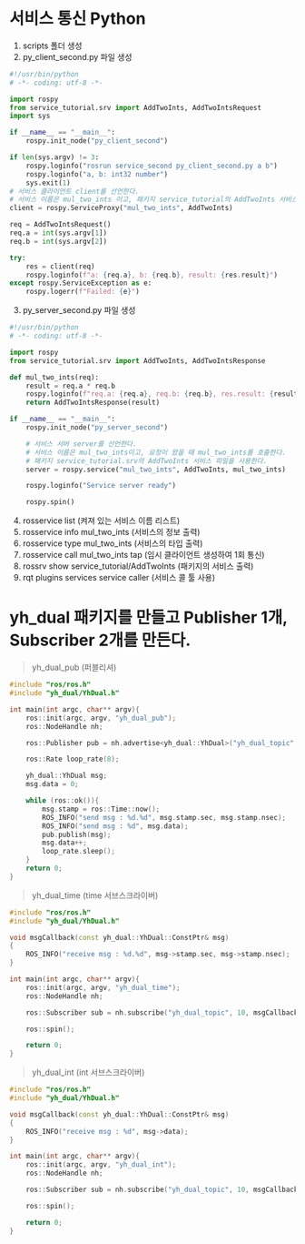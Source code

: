 # 서비스 통신 Python
1. scripts 폴더 생성
2. py_client_second.py 파일 생성
```py
#!/usr/bin/python
# -*- coding: utf-8 -*-

import rospy
from service_tutorial.srv import AddTwoInts, AddTwoIntsRequest
import sys

if __name__ == "__main__":
    rospy.init_node("py_client_second")

if len(sys.argv) != 3:
    rospy.loginfo("rosrun service_second py_client_second.py a b")
    rospy.loginfo("a, b: int32 number")
    sys.exit(1)
# 서비스 클라이언트 client를 선언한다.
# 서비스 이름은 mul_two_ints 이고, 패키지 service_tutorial의 AddTwoInts 서비스 파일을 사용한다.
client = rospy.ServiceProxy("mul_two_ints", AddTwoInts)

req = AddTwoIntsRequest()
req.a = int(sys.argv[1])
req.b = int(sys.argv[2])

try:
    res = client(req)
    rospy.loginfo(f"a: {req.a}, b: {req.b}, result: {res.result}")
except rospy.ServiceException as e:
    rospy.logerr(f"Failed: {e}")
```
3. py_server_second.py 파일 생성
```py
#!/usr/bin/python
# -*- coding: utf-8 -*-

import rospy
from service_tutorial.srv import AddTwoInts, AddTwoIntsResponse

def mul_two_ints(req):
    result = req.a * req.b
    rospy.loginfo(f"req.a: {req.a}, req.b: {req.b}, res.result: {result}")
    return AddTwoIntsResponse(result)

if __name__ == "__main__":
    rospy.init_node("py_server_second")

    # 서비스 서버 server를 선언한다.
    # 서비스 이름은 mul_two_ints이고, 요청이 왔을 때 mul_two_ints를 호출한다.
    # 패키지 service_tutorial.srv의 AddTwoInts 서비스 파일을 사용한다.
    server = rospy.service("mul_two_ints", AddTwoInts, mul_two_ints)

    rospy.loginfo("Service server ready")

    rospy.spin()
```
4. rosservice list (켜져 있는 서비스 이름 리스트)
5. rosservice info mul_two_ints (서비스의 정보 출력)
6. rosservice type mul_two_ints (서비스의 타입 출력)
7. rosservice call mul_two_ints tap (임시 클라이언트 생성하여 1회 통신)
8. rossrv show service_tutorial/AddTwoInts (패키지의 서비스 출력)
9. rqt plugins services service caller (서비스 콜 툴 사용)
# yh_dual 패키지를 만들고 Publisher 1개, Subscriber 2개를 만든다.
> yh_dual_pub (퍼블리셔)
```cpp
#include "ros/ros.h"
#include "yh_dual/YhDual.h"

int main(int argc, char** argv){
    ros::init(argc, argv, "yh_dual_pub");
    ros::NodeHandle nh;

    ros::Publisher pub = nh.advertise<yh_dual::YhDual>("yh_dual_topic", 10);

    ros::Rate loop_rate(8);

    yh_dual::YhDual msg;
    msg.data = 0;

    while (ros::ok()){
        msg.stamp = ros::Time::now();
        ROS_INFO("send msg : %d.%d", msg.stamp.sec, msg.stamp.nsec);
        ROS_INFO("send msg : %d", msg.data);
        pub.publish(msg);
        msg.data++;
        loop_rate.sleep();
    }
    return 0;
}
```
> yh_dual_time (time 서브스크라이버)
```cpp
#include "ros/ros.h"
#include "yh_dual/YhDual.h"

void msgCallback(const yh_dual::YhDual::ConstPtr& msg)
{
	ROS_INFO("receive msg : %d.%d", msg->stamp.sec, msg->stamp.nsec);
}

int main(int argc, char** argv){
    ros::init(argc, argv, "yh_dual_time");
    ros::NodeHandle nh;

    ros::Subscriber sub = nh.subscribe("yh_dual_topic", 10, msgCallback);

    ros::spin();

    return 0;
}
```
> yh_dual_int (int 서브스크라이버)
```cpp
#include "ros/ros.h"
#include "yh_dual/YhDual.h"

void msgCallback(const yh_dual::YhDual::ConstPtr& msg)
{
	ROS_INFO("receive msg : %d", msg->data);
}

int main(int argc, char** argv){
    ros::init(argc, argv, "yh_dual_int");
    ros::NodeHandle nh;

    ros::Subscriber sub = nh.subscribe("yh_dual_topic", 10, msgCallback);

    ros::spin();

    return 0;
}
```
